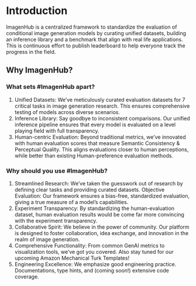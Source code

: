 # Introduction

ImagenHub is a centralized framework to standardize the evaluation of conditional image generation models by curating unified datasets, building an inference library and a benchmark that align with real life applications. This is continuous effort to publish leaderboard to help everyone track the progress in the field.

## Why ImagenHub?


### What sets #ImagenHub apart?
1) Unified Datasets: We’ve meticulously curated evaluation datasets for 7 critical tasks in image generation research. This ensures comprehensive testing of models across diverse scenarios.
2) Inference Library: Say goodbye to inconsistent comparisons. Our unified inference pipeline ensures that every model is evaluated on a level playing field with full transparency.
3) Human-centric Evaluation: Beyond traditional metrics, we’ve innovated with human evaluation scores that measure Semantic Consistency & Perceptual Quality. This aligns evaluations closer to human perceptions, while better than existing Human-preference evaluation methods.

### Why should you use #ImagenHub?
1) Streamlined Research: We’ve taken the guesswork out of research by defining clear tasks and providing curated datasets.
Objective Evaluation: Our framework ensures a bias-free, standardized evaluation, giving a true measure of a model’s capabilities.
2) Experiment Transparency: By standardizing the human-evaluation dataset, human evaluation results would be come far more convincing with the experiment transparency.
3) Collaborative Spirit: We believe in the power of community. Our platform is designed to foster collaboration, idea exchange, and innovation in the realm of image generation.
4) Comprehensive Functionality: From common GenAI metrics to visualization tools, we’ve got you covered. Also stay tuned for our upcoming Amazon Mechanical Turk Templates!
5) Engineering Excellence: We emphasize good engineering practice. Documentations, type hints, and (coming soon!) extensive code coverage.

